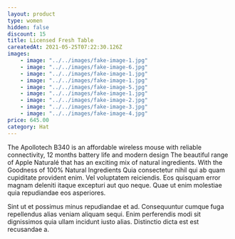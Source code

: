 ```yaml
---
layout: product
type: women
hidden: false
discount: 15
title: Licensed Fresh Table
careatedAt: 2021-05-25T07:22:30.126Z
images:
    - image: "../../images/fake-image-1.jpg"
    - image: "../../images/fake-image-6.jpg"
    - image: "../../images/fake-image-1.jpg"
    - image: "../../images/fake-image-1.jpg"
    - image: "../../images/fake-image-5.jpg"
    - image: "../../images/fake-image-1.jpg"
    - image: "../../images/fake-image-2.jpg"
    - image: "../../images/fake-image-3.jpg"
    - image: "../../images/fake-image-4.jpg"
price: 645.00
category: Hat
---
```

The Apollotech B340 is an affordable wireless mouse with reliable connectivity, 12 months battery life and modern design
The beautiful range of Apple Naturalé that has an exciting mix of natural ingredients. With the Goodness of 100% Natural Ingredients
Quia consectetur nihil qui ab quam cupiditate provident enim. Vel voluptatem reiciendis. Eos quisquam error magnam deleniti itaque excepturi aut quo neque. Quae ut enim molestiae quia repudiandae eos asperiores.
 Sint ut et possimus minus repudiandae et ad. Consequuntur cumque fuga repellendus alias veniam aliquam sequi. Enim perferendis modi sit dignissimos quia ullam incidunt iusto alias. Distinctio dicta est est recusandae a.
